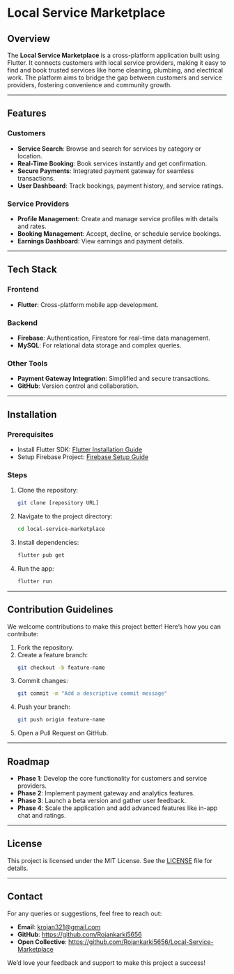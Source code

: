 # Local Service Marketplace

## Overview
The **Local Service Marketplace** is a cross-platform application built using Flutter. It connects customers with local service providers, making it easy to find and book trusted services like home cleaning, plumbing, and electrical work. The platform aims to bridge the gap between customers and service providers, fostering convenience and community growth.

---

## Features

### Customers
- **Service Search**: Browse and search for services by category or location.
- **Real-Time Booking**: Book services instantly and get confirmation.
- **Secure Payments**: Integrated payment gateway for seamless transactions.
- **User Dashboard**: Track bookings, payment history, and service ratings.

### Service Providers
- **Profile Management**: Create and manage service profiles with details and rates.
- **Booking Management**: Accept, decline, or schedule service bookings.
- **Earnings Dashboard**: View earnings and payment details.

---

## Tech Stack

### Frontend
- **Flutter**: Cross-platform mobile app development.

### Backend
- **Firebase**: Authentication, Firestore for real-time data management.
- **MySQL**: For relational data storage and complex queries.

### Other Tools
- **Payment Gateway Integration**: Simplified and secure transactions.
- **GitHub**: Version control and collaboration.

---

## Installation

### Prerequisites
- Install Flutter SDK: [Flutter Installation Guide](https://flutter.dev/docs/get-started/install)
- Setup Firebase Project: [Firebase Setup Guide](https://firebase.google.com/docs/android/setup)

### Steps
1. Clone the repository:
   ```bash
   git clone [repository URL]
   ```
2. Navigate to the project directory:
   ```bash
   cd local-service-marketplace
   ```
3. Install dependencies:
   ```bash
   flutter pub get
   ```
4. Run the app:
   ```bash
   flutter run
   ```

---

## Contribution Guidelines
We welcome contributions to make this project better! Here’s how you can contribute:
1. Fork the repository.
2. Create a feature branch:
   ```bash
   git checkout -b feature-name
   ```
3. Commit changes:
   ```bash
   git commit -m "Add a descriptive commit message"
   ```
4. Push your branch:
   ```bash
   git push origin feature-name
   ```
5. Open a Pull Request on GitHub.

---

## Roadmap
- **Phase 1**: Develop the core functionality for customers and service providers.
- **Phase 2**: Implement payment gateway and analytics features.
- **Phase 3**: Launch a beta version and gather user feedback.
- **Phase 4**: Scale the application and add advanced features like in-app chat and ratings.

---

## License
This project is licensed under the MIT License. See the [LICENSE](LICENSE) file for details.

---

## Contact
For any queries or suggestions, feel free to reach out:
- **Email**: krojan321@gmail.com
- **GitHub**: https://github.com/Rojankarki5656
- **Open Collective**: https://github.com/Rojankarki5656/Local-Service-Marketplace

We’d love your feedback and support to make this project a success!
